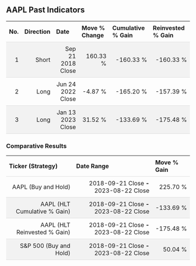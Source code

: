 
<style>
.hits {
            border-collapse: collapse;
            width: 100%;
        }
        .hits th, td {
            padding: 8px;
            border-bottom: 1px solid #ddd;
        }
        
        .hits td {text-align: right;}
        .hits th {text-align: left;}
        
        .hits tr:nth-child(even) {
            background-color: #f2f2f2;
        }
        
        .chartCol {
            width: 50%;
            float: left;
            padding: 20px;
        }  
</style>
    
<br>

## AAPL Past Indicators

<table class="hits">
    <tr>
        <th>No.</th>
        <th>Direction</th>
        <th>Date</th>
        <th>Move % Change</th>
        <th>Cumulative % Gain</th>
        <th>Reinvested % Gain</th>
      </tr>
    <tr>
        <td>1</td>
        <td>Short</td>
        <td>Sep 21 2018 Close</td>
        <td>160.33 %</td>
        <td>-160.33 %</td>
        <td>-160.33 %</td>
    </tr>
    <tr>
        <td>2</td>
        <td>Long</td>
        <td>Jun 24 2022 Close</td>
        <td>-4.87 %</td>
        <td>-165.20 %</td>
        <td>-157.39 %</td>
    </tr>
    <tr>
        <td>3</td>
        <td>Long</td>
        <td>Jan 13 2023 Close</td>
        <td>31.52 %</td>
        <td>-133.69 %</td>
        <td>-175.48 %</td>
    </tr>
    
</table>

### Comparative Results

<table class="hits">
    <thead>
        <th>Ticker (Strategy)</th>
        <th>Date Range</th>
        <th>Move % Gain</th>
    </thead>
    <tbody>
        <tr>
            <td>AAPL (Buy and Hold)</td>
            <td>2018-09-21 Close <b>-</b> 2023-08-22 Close</td>
            <td>225.70 %</td>
        </tr>
        <tr>
            <td>AAPL (HLT Cumulative % Gain)</td>
            <td>2018-09-21 Close <b>-</b> 2023-08-22 Close</td>
            <td>-133.69 %</td>
        </tr>
        <tr>
            <td>AAPL (HLT Reinvested % Gain)</td>
            <td>2018-09-21 Close <b>-</b> 2023-08-22 Close</td>
            <td>-175.48 %</td>
        </tr>
        <tr>
            <td>S&P 500 (Buy and Hold)</td>
            <td>2018-09-21 Close <b>-</b> 2023-08-22 Close</td>
            <td>50.04 %</td>
        </tr>
    </tbody>
</table>
<br>
<br>